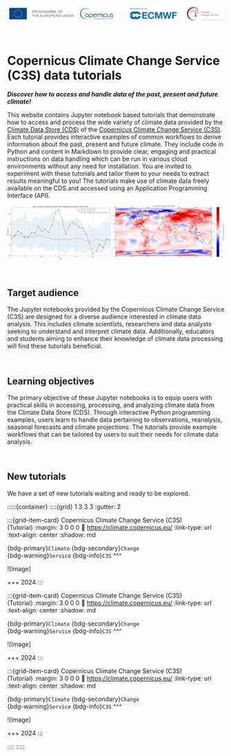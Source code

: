 ![logo](./img/LogoLine_EC_Cop_ECMWF.png)

<br>

# Copernicus Climate Change Service (C3S) data tutorials

**_Discover how to access and handle data of the past, present and future climate!_**

This website contains Jupyter notebook based tutorials that demonstrate how to access and process the wide variety of climate data provided by the [Climate Data Store (CDS)](https://cds.climate.copernicus.eu/) of the [Copernicus Climate Change Service (C3S)](https://climate.copernicus.eu/). Each tutorial provides interactive examples of common workflows to derive information about the past, present and future climate. They include code in Python and content in Markdown to provide clear, engaging and practical instructions on data handling which can be run in various cloud environments without any need for installation. You are invited to experiment with these tutorials and tailor them to your needs to extract results meaningful to you! The tutorials make use of climate data freely available on the CDS and accessed using an Application Programming Interface (API).

![banner02](./img/C3S_jupyterbook_banner_v01.png)

<br>

## Target audience

The Jupyter notebooks provided by the Copernicus Climate Change Service (C3S) are designed for a diverse audience interested in climate data analysis. This includes climate scientists, researchers and data analysts seeking to understand and interpret climate data. Additionally, educators and students aiming to enhance their knowledge of climate data processing will find these tutorials beneficial.

<br>

## Learning objectives

The primary objective of these Jupyter notebooks is to equip users with practical skills in accessing, processing, and analyzing climate data from the Climate Data Store (CDS). Through interactive Python programming examples, users learn to handle data pertaining to observations, reanalysis, seasonal forecasts and climate projections. The tutorials provide example workflows that can be tailored by users to suit their needs for climate data analysis. 

<br>

## New tutorials

We have a set of new tutorials waiting and ready to be explored. 


:::::{container}
::::{grid} 1 3 3 3
:gutter: 2

:::{grid-item-card} Copernicus Climate Change Service (C3S) <br> (Tutorial)
:margin: 3 0 0 0
:link: https://climate.copernicus.eu/
:link-type: url
:text-align: center
:shadow: md

{bdg-primary}`Climate`
{bdg-secondary}`Change`
<br>
{bdg-warning}`Service`
{bdg-info}`C3S`
^^^

![Image]

+++
2024
:::

:::{grid-item-card} Copernicus Climate Change Service (C3S) <br> (Tutorial)
:margin: 3 0 0 0
:link: https://climate.copernicus.eu/
:link-type: url
:text-align: center
:shadow: md

{bdg-primary}`Climate`
{bdg-secondary}`Change`
<br>
{bdg-warning}`Service`
{bdg-info}`C3S`
^^^

![Image]

+++
2024
:::

:::{grid-item-card} Copernicus Climate Change Service (C3S) <br> (Tutorial)
:margin: 3 0 0 0
:link: https://climate.copernicus.eu/
:link-type: url
:text-align: center
:shadow: md

{bdg-primary}`Climate`
{bdg-secondary}`Change`
<br>
{bdg-warning}`Service`
{bdg-info}`C3S`
^^^

![Image]

+++
2024
:::

::::
:::::
